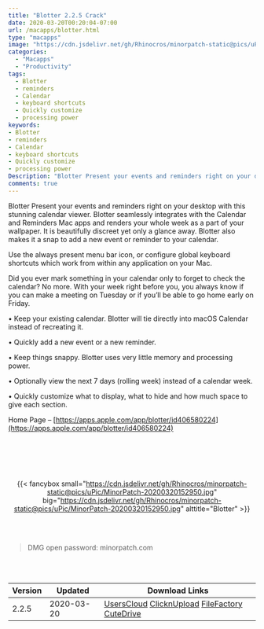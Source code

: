 ```yaml
---
title: "Blotter 2.2.5 Crack"
date: 2020-03-20T00:20:04-07:00
url: /macapps/blotter.html
type: "macapps"
image: "https://cdn.jsdelivr.net/gh/Rhinocros/minorpatch-static@pics/uPic/fLD09e.png"
categories:
  - "Macapps"
  - "Productivity"
tags:
  - Blotter
  - reminders
  - Calendar
  - keyboard shortcuts
  - Quickly customize
  - processing power
keywords:
- Blotter
- reminders
- Calendar
- keyboard shortcuts
- Quickly customize
- processing power
Description: "Blotter Present your events and reminders right on your desktop with this stunning calendar viewer. Blotter seamlessly integrates with the Calendar and Reminders Mac apps and renders your whole week as a part of your wallpaper"
comments: true
---
```


Blotter Present your events and reminders right on your desktop with this stunning calendar viewer. Blotter seamlessly integrates with the Calendar and Reminders Mac apps and renders your whole week as a part of your wallpaper. It is beautifully discreet yet only a glance away. Blotter also makes it a snap to add a new event or reminder to your calendar.




 Use the always present menu bar icon, or configure global keyboard shortcuts which work from within any application on your Mac.



Did you ever mark something in your calendar only to forget to check the calendar? No more. With your week right before you, you always know if you can make a meeting on Tuesday or if you’ll be able to go home early on Friday.



• Keep your existing calendar. Blotter will tie directly into macOS Calendar instead of recreating it.

• Quickly add a new event or a new reminder.

• Keep things snappy. Blotter uses very little memory and processing power.

• Optionally view the next 7 days (rolling week) instead of a calendar week.

• Quickly customize what to display, what to hide and how much space to give each section.

Home Page –  [https://apps.apple.com/app/blotter/id406580224](https://apps.apple.com/app/blotter/id406580224)

<br/>
<br/>
<script async src="https://pagead2.googlesyndication.com/pagead/js/adsbygoogle.js"></script>
<ins class="adsbygoogle"
     style="display:block; text-align:center;"
     data-ad-layout="in-article"
     data-ad-format="fluid"
     data-ad-client="ca-pub-8746275014476192"
     data-ad-slot="5144997159"></ins>
<script>
     (adsbygoogle = window.adsbygoogle || []).push({});
</script>
<br/>
<br/>


<center>

{{< fancybox small="https://cdn.jsdelivr.net/gh/Rhinocros/minorpatch-static@pics/uPic/MinorPatch-20200320152950.jpg" big="https://cdn.jsdelivr.net/gh/Rhinocros/minorpatch-static@pics/uPic/MinorPatch-20200320152950.jpg" alttitle="Blotter" >}}

</center>

<br/>
<br/>


> DMG open password: minorpatch.com

<br/>

<br/>
<div id="history_version" class="history_version">

| Version | Updated | Download Links |
| ---- | ---- | ---- |
| 2.2.5 | 2020-03-20 | [UsersCloud](https://ouo.io/cXMWj6)   [ClicknUpload](https://ouo.io/yqkHPTr)   [FileFactory](https://ouo.io/KFERoKS)   [CuteDrive](https://ouo.io/0Vkins) |

</div>
